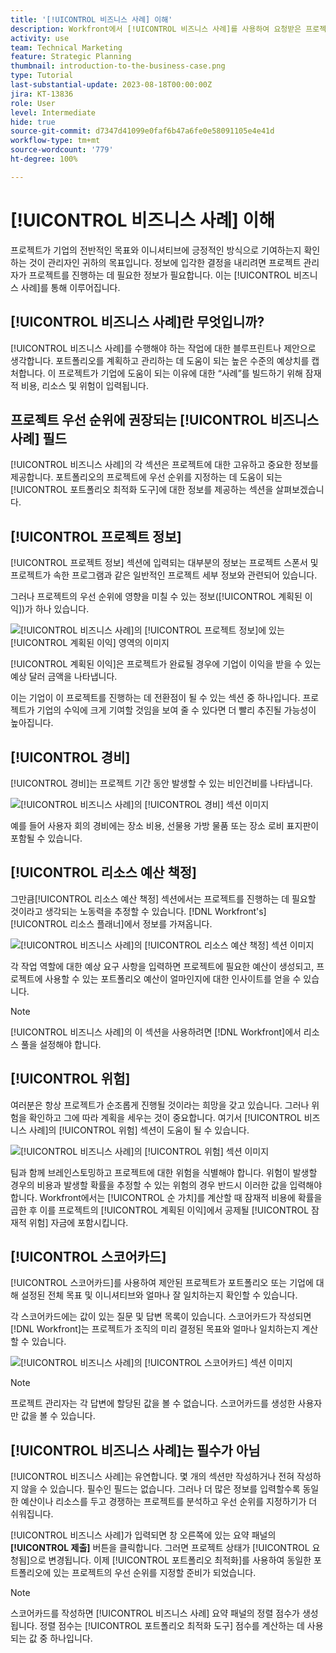 ```yaml
---
title: '[!UICONTROL 비즈니스 사례] 이해'
description: Workfront에서 [!UICONTROL 비즈니스 사례]를 사용하여 요청받은 프로젝트를 평가하고 이를 포트폴리오의 다른 프로젝트와 비교하는 방법을 알아봅니다.
activity: use
team: Technical Marketing
feature: Strategic Planning
thumbnail: introduction-to-the-business-case.png
type: Tutorial
last-substantial-update: 2023-08-18T00:00:00Z
jira: KT-13836
role: User
level: Intermediate
hide: true
source-git-commit: d7347d41099e0faf6b47a6fe0e58091105e4e41d
workflow-type: tm+mt
source-wordcount: '779'
ht-degree: 100%

---
```


# [!UICONTROL 비즈니스 사례] 이해

프로젝트가 기업의 전반적인 목표와 이니셔티브에 긍정적인 방식으로 기여하는지 확인하는 것이 관리자인 귀하의 목표입니다. 정보에 입각한 결정을 내리려면 프로젝트 관리자가 프로젝트를 진행하는 데 필요한 정보가 필요합니다. 이는 [!UICONTROL 비즈니스 사례]를 통해 이루어집니다.

## [!UICONTROL 비즈니스 사례]란 무엇입니까?

[!UICONTROL 비즈니스 사례]를 수행해야 하는 작업에 대한 블루프린트나 제안으로 생각합니다. 포트폴리오를 계획하고 관리하는 데 도움이 되는 높은 수준의 예상치를 캡처합니다. 이 프로젝트가 기업에 도움이 되는 이유에 대한 “사례”를 빌드하기 위해 잠재적 비용, 리소스 및 위험이 입력됩니다.

## 프로젝트 우선 순위에 권장되는 [!UICONTROL 비즈니스 사례] 필드

[!UICONTROL 비즈니스 사례]의 각 섹션은 프로젝트에 대한 고유하고 중요한 정보를 제공합니다. 포트폴리오의 프로젝트에 우선 순위를 지정하는 데 도움이 되는 [!UICONTROL 포트폴리오 최적화 도구]에 대한 정보를 제공하는 섹션을 살펴보겠습니다.

## [!UICONTROL 프로젝트 정보]

[!UICONTROL 프로젝트 정보] 섹션에 입력되는 대부분의 정보는 프로젝트 스폰서 및 프로젝트가 속한 프로그램과 같은 일반적인 프로젝트 세부 정보와 관련되어 있습니다.

그러나 프로젝트의 우선 순위에 영향을 미칠 수 있는 정보([!UICONTROL 계획된 이익])가 하나 있습니다.

![[!UICONTROL 비즈니스 사례]](assets/05-portfolio-management4.png)의 [!UICONTROL 프로젝트 정보]에 있는 [!UICONTROL 계획된 이익] 영역의 이미지

[!UICONTROL 계획된 이익]은 프로젝트가 완료될 경우에 기업이 이익을 받을 수 있는 예상 달러 금액을 나타냅니다.

이는 기업이 이 프로젝트를 진행하는 데 전환점이 될 수 있는 섹션 중 하나입니다. 프로젝트가 기업의 수익에 크게 기여할 것임을 보여 줄 수 있다면 더 빨리 추진될 가능성이 높아집니다.

## [!UICONTROL 경비]

[!UICONTROL 경비]는 프로젝트 기간 동안 발생할 수 있는 비인건비를 나타냅니다.

![[!UICONTROL 비즈니스 사례]](assets/06-portfolio-management5.png)의 [!UICONTROL 경비] 섹션 이미지

예를 들어 사용자 회의 경비에는 장소 비용, 선물용 가방 물품 또는 장소 로비 표지판이 포함될 수 있습니다.

## [!UICONTROL 리소스 예산 책정]

그만큼[!UICONTROL 리소스 예산 책정] 섹션에서는 프로젝트를 진행하는 데 필요할 것이라고 생각되는 노동력을 추정할 수 있습니다. [!DNL Workfront's] [!UICONTROL 리소스 플래너]에서 정보를 가져옵니다.

![[!UICONTROL 비즈니스 사례]](assets/07-portfolio-management6.png)의 [!UICONTROL 리소스 예산 책정] 섹션 이미지

각 작업 역할에 대한 예상 요구 사항을 입력하면 프로젝트에 필요한 예산이 생성되고, 프로젝트에 사용할 수 있는 포트폴리오 예산이 얼마인지에 대한 인사이트를 얻을 수 있습니다.

>[!NOTE]
>
>[!UICONTROL 비즈니스 사례]의 이 섹션을 사용하려면 [!DNL Workfront]에서 리소스 풀을 설정해야 합니다.

## [!UICONTROL 위험]

여러분은 항상 프로젝트가 순조롭게 진행될 것이라는 희망을 갖고 있습니다. 그러나 위험을 확인하고 그에 따라 계획을 세우는 것이 중요합니다. 여기서 [!UICONTROL 비즈니스 사례]의 [!UICONTROL 위험] 섹션이 도움이 될 수 있습니다.

![[!UICONTROL 비즈니스 사례]](assets/08-portfolio-management7.png)의 [!UICONTROL 위험] 섹션 이미지

팀과 함께 브레인스토밍하고 프로젝트에 대한 위험을 식별해야 합니다. 위험이 발생할 경우의 비용과 발생할 확률을 추정할 수 있는 위험의 경우 반드시 이러한 값을 입력해야 합니다. Workfront에서는 [!UICONTROL 순 가치]를 계산할 때 잠재적 비용에 확률을 곱한 후 이를 프로젝트의 [!UICONTROL 계획된 이익]에서 공제될 [!UICONTROL 잠재적 위험] 자금에 포함시킵니다.

## [!UICONTROL 스코어카드]

[!UICONTROL 스코어카드]를 사용하여 제안된 프로젝트가 포트폴리오 또는 기업에 대해 설정된 전체 목표 및 이니셔티브와 얼마나 잘 일치하는지 확인할 수 있습니다.

각 스코어카드에는 값이 있는 질문 및 답변 목록이 있습니다. 스코어카드가 작성되면 [!DNL Workfront]는 프로젝트가 조직의 미리 결정된 목표와 얼마나 일치하는지 계산할 수 있습니다.

![[!UICONTROL 비즈니스 사례]](assets/09-portfolio-management8.png)의 [!UICONTROL 스코어카드] 섹션 이미지

>[!NOTE]
>
>프로젝트 관리자는 각 답변에 할당된 값을 볼 수 없습니다. 스코어카드를 생성한 사용자만 값을 볼 수 있습니다.

## [!UICONTROL 비즈니스 사례]는 필수가 아님

[!UICONTROL 비즈니스 사례]는 유연합니다. 몇 개의 섹션만 작성하거나 전혀 작성하지 않을 수 있습니다. 필수인 필드는 없습니다. 그러나 더 많은 정보를 입력할수록 동일한 예산이나 리소스를 두고 경쟁하는 프로젝트를 분석하고 우선 순위를 지정하기가 더 쉬워집니다.

[!UICONTROL 비즈니스 사례]가 입력되면 창 오른쪽에 있는 요약 패널의 **[!UICONTROL 제출]** 버튼을 클릭합니다. 그러면 프로젝트 상태가 [!UICONTROL 요청됨]으로 변경됩니다. 이제 [!UICONTROL 포트폴리오 최적화]를 사용하여 동일한 포트폴리오에 있는 프로젝트의 우선 순위를 지정할 준비가 되었습니다.

>[!NOTE]
>
>스코어카드를 작성하면 [!UICONTROL 비즈니스 사례] 요약 패널의 정렬 점수가 생성됩니다. 정렬 점수는 [!UICONTROL 포트폴리오 최적화 도구] 점수를 계산하는 데 사용되는 값 중 하나입니다.

<!-- 
Learn more graphic and links to documentation articles
* Overview of areas of the business case 
* Create a business case for a project   
* Create a scorecard 
* Apply a scorecard to a project and generate an alignment score 
-->
